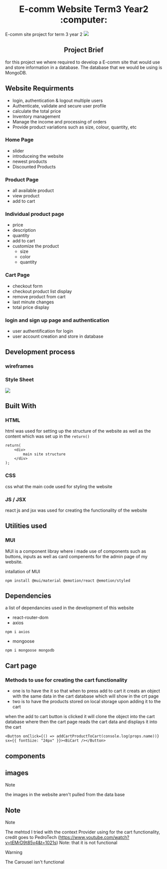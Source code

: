 <h1 align='center'> E-comm Website Term3 Year2 :computer: </h1>
 E-comm site project for term 3 year 2

 <!-- image here -->
<picture>
    <img src='assets\coverImage.png'>
</picture>

<h2 align='center'> Project Brief </h2>
for this project we where required to develop a E-comm site that would use and store information in a database. The database that we would be using is MongoDB.

## Website Requirments 
- login, authentication & logout multiple users
- Authenticate, validate and secure user profile
- calculate the total price 
- Inventory management 
- Manage the income and processing of orders 
- Provide product variations such as size, colour, quantity, etc

### Home Page
- slider
- introduceing the website
- newest products
- Discounted Products

### Product Page 
- all available product 
- view product
- add to cart

### Individual product page
- price
- description 
- quantity 
- add to cart
- customize the product
    - size 
    - color
    - quantity

### Cart Page
- checkout form 
- checkout product list display 
- remove product from cart
- last minute changes 
- total price display

### login and sign up page and authentication 
- user authentification for login
- user account creation and store in database



## Development process
### wireframes
### Style Sheet
<picture>
    <img src='assets\Style Sheet.png'>
</picture>

## Built With
### HTML
html was used for setting up the structure of the website as well as the content which was set up in the `return()`
```
return(
    <div>
        main site structure
    </div>
);
```

### CSS
css what the main code used for styling the website

### JS / JSX
react js and jsx was used for creating the functionality of the website 

## Utilities used 
### MUI
MUI is a component libray where i made use of components such as buttons, inputs as well as card compenents for the admin page of my website. 

intallation of MUI

```
npm install @mui/material @emotion/react @emotion/styled
```
## Dependencies 
a list of dependancies used in the development of this website

- react-router-dom
- axios
```
npm i axios
```
-  mongoose
```
npm i mongoose mongodb 
```
## Cart page

### Methods to use for creating the cart functionality
- one is to have the it so that when to press add to cart it creats an object with the same data in the cart database which will show in the crt page 
- two is to have the products stored on local storage upon adding it to the cart

when the add to cart button is clicked it will clone the object into the cart database where then the cart page reads the cart data and displays it into the cart
```
<Button onClick={() => addCartProductToCart(console.log(props.name))} sx={{ fontSize: "24px" }}><BiCart /></Button>
```

## components 

## images 
> [!NOTE]
> the images in the website aren't pulled from the data base 

## Note

> [!NOTE]
> The mehtod I tried with the context Provider using for the cart functionality, credit goes to PedroTech (https://www.youtube.com/watch?v=tEMrD9t85v4&t=1021s) Note: that it is not functional

> [!WARNING]
> The Carousel isn't functional 